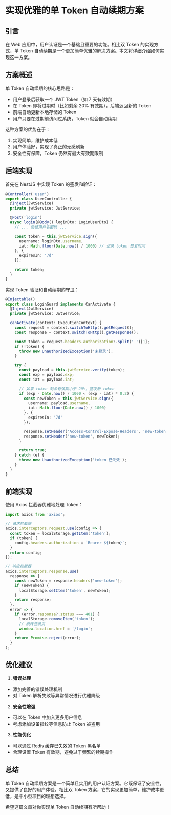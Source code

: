 # 实现优雅的单 Token 自动续期方案

## 引言

在 Web 应用中，用户认证是一个基础且重要的功能。相比双 Token 的实现方式，单 Token 自动续期是一个更加简单优雅的解决方案。本文将详细介绍如何实现这一方案。

## 方案概述

单 Token 自动续期的核心思路是：

- 用户登录后获取一个 JWT Token（如 7 天有效期）
- 在 Token 即将过期时（比如剩余 20% 有效期），后端返回新的 Token
- 前端自动更新本地存储的 Token
- 用户只要在过期前访问过系统，Token 就会自动续期

这种方案的优势在于：

1. 实现简单，维护成本低
2. 用户体验好，实现了真正的无感刷新
3. 安全性有保障，Token 仍然有最大有效期限制

## 后端实现

首先在 NestJS 中实现 Token 的签发和验证：

```typescript:src/user/user.controller.ts
@Controller('user')
export class UserController {
  @Inject(JwtService)
  private jwtService: JwtService;

  @Post('login')
  async login(@Body() loginDto: LoginUserDto) {
    // ... 验证用户名密码 ...

    const token = this.jwtService.sign({
      username: loginDto.username,
      iat: Math.floor(Date.now() / 1000) // 记录 token 签发时间
    }, {
      expiresIn: '7d'
    });

    return token;
  }
}
```

实现 Token 验证和自动续期的守卫：

```typescript:src/guards/login.guard.ts
@Injectable()
export class LoginGuard implements CanActivate {
  @Inject(JwtService)
  private jwtService: JwtService;

  canActivate(context: ExecutionContext) {
    const request = context.switchToHttp().getRequest();
    const response = context.switchToHttp().getResponse();

    const token = request.headers.authorization?.split(' ')[1];
    if (!token) {
      throw new UnauthorizedException('未登录');
    }

    try {
      const payload = this.jwtService.verify(token);
      const exp = payload.exp;
      const iat = payload.iat;

      // 如果 token 剩余有效期小于 20%，签发新 token
      if (exp - Date.now() / 1000 < (exp - iat) * 0.2) {
        const newToken = this.jwtService.sign({
          username: payload.username,
          iat: Math.floor(Date.now() / 1000)
        }, {
          expiresIn: '7d'
        });

        response.setHeader('Access-Control-Expose-Headers', 'new-token');
        response.setHeader('new-token', newToken);
      }

      return true;
    } catch (e) {
      throw new UnauthorizedException('token 已失效');
    }
  }
}
```

## 前端实现

使用 Axios 拦截器优雅地处理 Token：

```typescript:src/utils/request.ts
import axios from 'axios';

// 请求拦截器
axios.interceptors.request.use(config => {
  const token = localStorage.getItem('token');
  if (token) {
    config.headers.authorization = `Bearer ${token}`;
  }
  return config;
});

// 响应拦截器
axios.interceptors.response.use(
  response => {
    const newToken = response.headers['new-token'];
    if (newToken) {
      localStorage.setItem('token', newToken);
    }
    return response;
  },
  error => {
    if (error.response?.status === 401) {
      localStorage.removeItem('token');
      // 跳转登录页
      window.location.href = '/login';
    }
    return Promise.reject(error);
  }
);
```

## 优化建议

1. **错误处理**

- 添加完善的错误处理机制
- 对 Token 解析失败等异常情况进行优雅降级

2. **安全性增强**

- 可以在 Token 中加入更多用户信息
- 考虑添加设备指纹等信息防止 Token 被盗用

3. **性能优化**

- 可以通过 Redis 缓存已失效的 Token 黑名单
- 合理设置 Token 有效期，避免过于频繁的续期操作

## 总结

单 Token 自动续期方案是一个简单且实用的用户认证方案。它既保证了安全性，又提供了良好的用户体验。相比双 Token 方案，它的实现更加简单，维护成本更低，是中小型项目的理想选择。

希望这篇文章对你实现单 Token 自动续期有所帮助！
